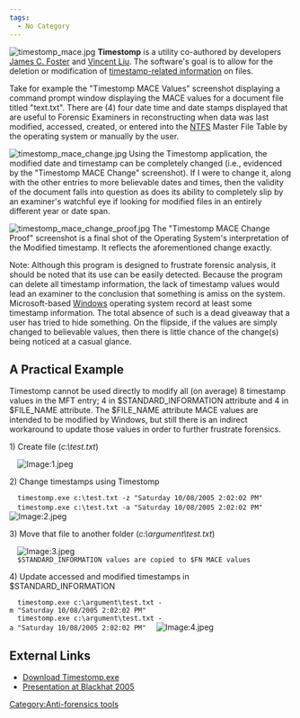 ```yaml
---
tags:
  - No Category
---
```

![](timestomp_mace.jpg "timestomp_mace.jpg") **Timestomp** is a utility
co-authored by developers [James C. Foster](james_c._foster.md)
and [Vincent Liu](vincent_liu.md). The software's goal is to
allow for the deletion or modification of [timestamp-related
information](mac_times.md) on files.

Take for example the "Timestomp MACE Values" screenshot displaying a
command prompt window displaying the MACE values for a document file
titled "text.txt". There are (4) four date time and date stamps
displayed that are useful to Forensic Examiners in reconstructing when
data was last modified, accessed, created, or entered into the
[NTFS](ntfs.md) Master File Table by the operating system or
manually by the user.

![](timestomp_mace_change.jpg "timestomp_mace_change.jpg") Using the
Timestomp application, the modified date and timestamp can be completely
changed (i.e., evidenced by the "Timestomp MACE Change" screenshot). If
I were to change it, along with the other entries to more believable
dates and times, then the validity of the document falls into question
as does its ability to completely slip by an examiner's watchful eye if
looking for modified files in an entirely different year or date span.

![](timestomp_mace_change_proof.jpg "timestomp_mace_change_proof.jpg")
The "Timestomp MACE Change Proof" screenshot is a final shot of the
Operating System's interpretation of the Modified timestamp. It reflects
the aforementioned change exactly.

Note: Although this program is designed to frustrate forensic analysis,
it should be noted that its use can be easily detected. Because the
program can delete all timestamp information, the lack of timestamp
values would lead an examiner to the conclusion that something is amiss
on the system. Microsoft-based [Windows](windows.md) operating
system record at least some timestamp information. The total absence of
such is a dead giveaway that a user has tried to hide something. On the
flipside, if the values are simply changed to believable values, then
there is little chance of the change(s) being noticed at a casual
glance.

## A Practical Example

Timestomp cannot be used directly to modify all (on average) 8 timestamp
values in the MFT entry; 4 in \$STANDARD_INFORMATION attribute and 4 in
\$FILE_NAME attribute. The \$FILE_NAME attribute MACE values are
intended to be modified by Windows, but still there is an indirect
workaround to update those values in order to further frustrate
forensics.

1\) Create file (*c:\test.txt*)

`  `![`Image:1.jpeg`](1.jpeg "Image:1.jpeg")

2\) Change timestamps using Timestomp

`  timestomp.exe c:\test.txt -z "Saturday 10/08/2005 2:02:02 PM"`
`  timestomp.exe c:\test.txt -a "Saturday 10/08/2005 2:02:02 PM"`
`  `![`Image:2.jpeg`](2.jpeg "Image:2.jpeg")

3\) Move that file to another folder (*c:\argument\test.txt*)

`  `![`Image:3.jpeg`](3.jpeg "Image:3.jpeg")
`  `
`  $STANDARD_INFORMATION values are copied to $FN MACE values`

4\) Update accessed and modified timestamps in \$STANDARD_INFORMATION

`  timestomp.exe c:\argument\test.txt -m "Saturday 10/08/2005 2:02:02 PM"`
`  timestomp.exe c:\argument\test.txt -a "Saturday 10/08/2005 2:02:02 PM"`
`  `![`Image:4.jpeg`](4.jpeg "Image:4.jpeg")

## External Links

- [Download
  Timestomp.exe](http://metasploit.com/data/antiforensics/timestomp.exe)
- [Presentation at Blackhat
  2005](http://www.blackhat.com/presentations/bh-usa-05/bh-us-05-foster-liu-update.pdf)

[Category:Anti-forensics
tools](category:anti-forensics_tools.md)